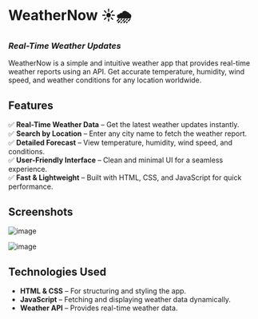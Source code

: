 # **WeatherNow ☀️🌧️**  
### *Real-Time Weather Updates*  

WeatherNow is a simple and intuitive weather app that provides real-time weather reports using an API. Get accurate temperature, humidity, wind speed, and weather conditions for any location worldwide.  

## **Features**  

✅ **Real-Time Weather Data** – Get the latest weather updates instantly.  
✅ **Search by Location** – Enter any city name to fetch the weather report.  
✅ **Detailed Forecast** – View temperature, humidity, wind speed, and conditions.  
✅ **User-Friendly Interface** – Clean and minimal UI for a seamless experience.  
✅ **Fast & Lightweight** – Built with HTML, CSS, and JavaScript for quick performance.  

## **Screenshots**  

![image](https://github.com/user-attachments/assets/728303ff-6265-4a2c-896e-648294fe800b)

![image](https://github.com/user-attachments/assets/9b474fb8-8a8e-4f74-9757-81027dfef441)

 

## **Technologies Used**  

- **HTML & CSS** – For structuring and styling the app.  
- **JavaScript** – Fetching and displaying weather data dynamically.  
- **Weather API** – Provides real-time weather data.  

